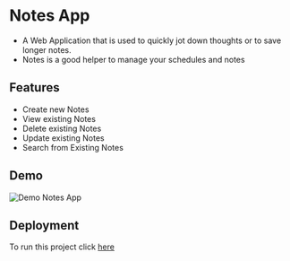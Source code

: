 
# Notes App
* A Web Application that is used to quickly jot down thoughts or to save longer notes.
* Notes is a good helper to manage your schedules and notes

## Features
- Create new Notes
- View existing Notes
- Delete existing Notes
- Update existing Notes
- Search from Existing Notes

## Demo
![Demo Notes App](https://user-images.githubusercontent.com/65714751/151416219-4d711729-7a6c-4772-9964-1145f3d37b50.gif)

## Deployment

To run this project click [here](https://excited-visor-crow.cyclic.app/)

